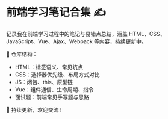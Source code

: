# 前端学习笔记合集 ✍️
记录我在前端学习过程中的笔记与易错点总结，涵盖 HTML、CSS、JavaScript、Vue、Ajax、Webpack 等内容，持续更新中。

📌 仓库结构：
- HTML：标签语义、常见坑点
- CSS：选择器优先级、布局方式对比
- JS：闭包、this、原型链
- Vue：组件通信、生命周期、指令
- 面试题：前端常见手写题与思路

🚀 持续更新，欢迎交流 !
